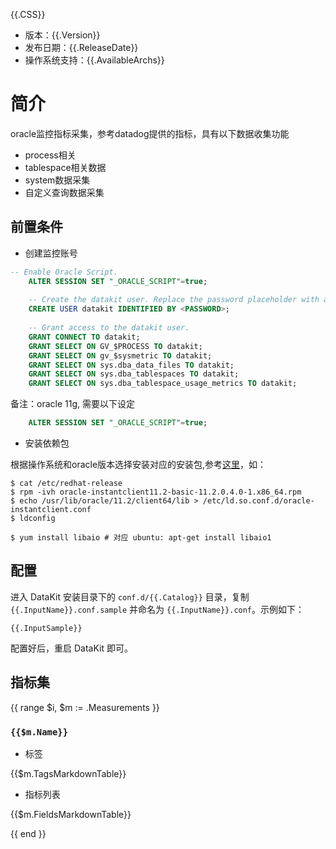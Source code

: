 {{.CSS}}

- 版本：{{.Version}}
- 发布日期：{{.ReleaseDate}}
- 操作系统支持：{{.AvailableArchs}}

# 简介

oracle监控指标采集，参考datadog提供的指标，具有以下数据收集功能

- process相关
- tablespace相关数据
- system数据采集
- 自定义查询数据采集

## 前置条件


- 创建监控账号

```sql
-- Enable Oracle Script.
    ALTER SESSION SET "_ORACLE_SCRIPT"=true;
    
    -- Create the datakit user. Replace the password placeholder with a secure password.
    CREATE USER datakit IDENTIFIED BY <PASSWORD>;
    
    -- Grant access to the datakit user.
    GRANT CONNECT TO datakit;
    GRANT SELECT ON GV_$PROCESS TO datakit;
    GRANT SELECT ON gv_$sysmetric TO datakit;
    GRANT SELECT ON sys.dba_data_files TO datakit;
    GRANT SELECT ON sys.dba_tablespaces TO datakit;
    GRANT SELECT ON sys.dba_tablespace_usage_metrics TO datakit;
```

备注：oracle 11g, 需要以下设定

```sql
    ALTER SESSION SET "_ORACLE_SCRIPT"=true;
```

- 安装依赖包

根据操作系统和oracle版本选择安装对应的安装包,参考[这里](https://oracle.github.io/odpi/doc/installation.html)，如：

```
$ cat /etc/redhat-release
$ rpm -ivh oracle-instantclient11.2-basic-11.2.0.4.0-1.x86_64.rpm
$ echo /usr/lib/oracle/11.2/client64/lib > /etc/ld.so.conf.d/oracle-instantclient.conf
$ ldconfig

$ yum install libaio # 对应 ubuntu: apt-get install libaio1
```

## 配置

进入 DataKit 安装目录下的 `conf.d/{{.Catalog}}` 目录，复制 `{{.InputName}}.conf.sample` 并命名为 `{{.InputName}}.conf`。示例如下：

```
{{.InputSample}}
```

配置好后，重启 DataKit 即可。

## 指标集

{{ range $i, $m := .Measurements }}

### `{{$m.Name}}`

-  标签

{{$m.TagsMarkdownTable}}

- 指标列表

{{$m.FieldsMarkdownTable}}

{{ end }}
